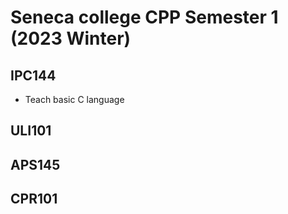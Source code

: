 # Seneca college CPP Semester 1 (2023 Winter)

## IPC144

- Teach basic C language

## ULI101

## APS145

## CPR101